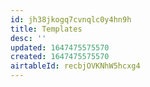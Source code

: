 ```yaml
---
id: jh38jkogq7cvnqlc0y4hn9h
title: Templates
desc: ''
updated: 1647475575570
created: 1647475575570
airtableId: recbjOVKNhW5hcxg4
---
```


